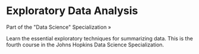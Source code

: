 # Exploratory Data Analysis
Part of the "Data Science" Specialization »

Learn the essential exploratory techniques for summarizing data. This is the fourth course in the Johns Hopkins Data Science Specialization.
